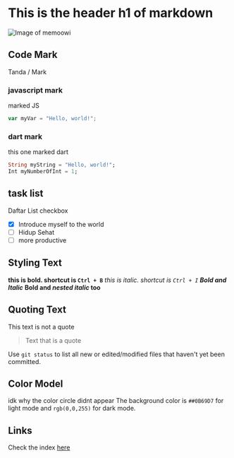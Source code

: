 # This is the header h1 of markdown

![Image of memoowi](https://avatars.githubusercontent.com/u/142039165?v=4)

## Code Mark
Tanda / Mark

### javascript mark

marked JS
``` javascript
var myVar = "Hello, world!";
```

### dart mark

this one marked dart
``` dart
String myString = "Hello, world!";
Int myNumberOfInt = 1;
```

## task list

Daftar List checkbox
- [X] Introduce myself to the world
- [ ] Hidup Sehat
- [ ] more productive

## Styling Text

**this is bold. shortcut is `Ctrl + B`**
_this is italic. shortcut is `Ctrl + I`_
***Bold and Italic***
**Bold and _nested italic_ too**

## Quoting Text

This text is not a quote

> Text that is a quote

Use `git status` to list all new or edited/modified files that haven't yet been committed.

## Color Model

idk why the color circle didnt appear
The background color is `##0B69D7` for light mode and `rgb(0,0,255)` for dark mode.

## Links

Check the index [here](https://memoowi.github.io/skills-communicate-using-markdown/)